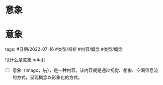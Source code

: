 # 意象

# 意象


tags: #日期/2022-07-16 #类型/辨析 #内容/概念 #类型/概念 




![[什么是意象.m4a]]

- [ ] 意象（Imago，$I_{\Box}$），是一种内容。该内容就是通过视觉、想象、空间信息流的方式，呈现概念以形象化的方式。

